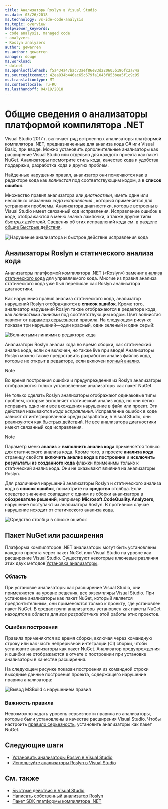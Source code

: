```yaml
---
title: Анализаторы Roslyn в Visual Studio
ms.date: 03/26/2018
ms.technology: vs-ide-code-analysis
ms.topic: overview
helpviewer_keywords:
- code analysis, managed code
- analyzers
- Roslyn analyzers
author: gewarren
ms.author: gewarren
manager: douge
ms.workload:
- dotnet
ms.openlocfilehash: f5a434a47bac73aef86e83d220605b196fc2a74a
ms.sourcegitcommit: 42ea834b446ac65c679fa1043f853bea5f1c9c95
ms.translationtype: MT
ms.contentlocale: ru-RU
ms.lasthandoff: 04/19/2018
---
```

# <a name="overview-of-net-compiler-platform-analyzers"></a>Общие сведения о анализаторы платформой компилятора .NET

Visual Studio 2017 г. включает ряд встроенных анализаторы платформой компилятора .NET, предназначенные для анализа кода C# или Visual Basic, при вводе. Можно установить дополнительные анализаторы как расширение Visual Studio или отдельно для каждого проекта как пакет NuGet. Анализаторы посмотрите стиль кода, качество кода и удобства поддержки, разработка кода и других проблем.

Найденные нарушения правил, анализатор они помечаются как в редакторе кода как *волнистая* под соответствующим кодом, а в **список ошибок**.

Множество правил анализатора или *диагностики*, иметь один или несколько связанных *кода исправления* , который применяется для устранения проблемы. Анализатора диагностики, которые встроены в Visual Studio имеет связанный код исправления. Исправление ошибок в коде, отображаются в меню значка лампочки, а также другие типы *быстрых действий*. Сведения об этих исправлений кода см. в разделе [общие Быстрые действия](../ide/common-quick-actions.md).

![Нарушение анализатора и быстрое действие исправления кода](../code-quality/media/built-in-analyzer-code-fix.png)

## <a name="roslyn-analyzers-vs-static-code-analysis"></a>Анализаторы Roslyn и статического анализа кода

Анализаторы платформой компилятора .NET («Roslyn») заменит [анализа статического кода](../code-quality/code-analysis-for-managed-code-overview.md) для управляемого кода. Многие из правил анализа статического кода уже был переписан как Roslyn анализатора диагностики.

Как нарушения правил анализа статического кода, анализатор нарушений Roslyn отображаются в **список ошибок**. Кроме того, анализатор нарушений Roslyn также отображаются в редакторе кода, как *волнистыми линиями* под соответствующим кодом. Цвет волнистая зависит от [параметр серьезности](../code-quality/use-roslyn-analyzers.md#rule-severity) правила. На следующем рисунке показан три нарушений&mdash;один красный, один зеленый и один серый:

![Волнистыми линиями в редакторе кода](media/diagnostics-severity-colors.png)

Анализаторы Roslyn анализ кода во время сборки, как статический анализ кода, если он включен, но также live при вводе! Анализаторы Roslyn можно также предоставить разработки анализ файлов кода, которые не открыт в редакторе, если включен [полный анализ](../code-quality/how-to-enable-and-disable-full-solution-analysis-for-managed-code.md#to-toggle-full-solution-analysis).

> [!NOTE]
> Во время построения ошибки и предупреждения из Roslyn анализаторы отображаются только установленные анализаторы как пакет NuGet.

Не только сделать Roslyn анализаторы отображают одинаковые типы проблем, которые выполняет статический анализ кода, но они легко исправить одно или все вхождения нарушение в файл или проект. Эти действия называются *кода исправления*. Исправление ошибок в коде зависят от интегрированной среды разработки; в Visual Studio, они реализуются как [быстрых действий](../ide/quick-actions.md). Не все анализатора диагностики имеют связанный код исправления.

> [!NOTE]
> Параметр меню **анализ** > **выполнить анализ кода** применяется только для статического анализа кода. Кроме того, в проекте **анализа кода** страницу свойств **включить анализ кода в построении** и **исключить результаты из созданного кода** флажки применимы только к статический анализ кода. Они не оказывают влияния на анализаторы Roslyn.

Для различения нарушений анализаторы Roslyn и статического анализа кода в **список ошибок**, посмотрите на **средство** столбца. Если средство значение совпадает с одним из сборки анализатора в **обозревателе решений**, например **Microsoft.CodeQuality.Analyzers**, нарушение поступают из анализатора Roslyn. В противном случае нарушение исходит от статического анализа кода.

![Средство столбца в списке ошибок](media/code-analysis-tool-in-error-list.png)

## <a name="nuget-package-vs-extension"></a>Пакет NuGet или расширения

Платформа компиляторов .NET анализаторы могут быть установлены каждого проекта через пакет NuGet или Visual Studio на уровне как расширение Visual Studio. Существуют некоторые ключевые различия этих двух методов [Установка анализаторы](../code-quality/install-roslyn-analyzers.md).

### <a name="scope"></a>Область

При установке анализаторы как расширение Visual Studio, они применяются на уровне решения, все экземпляры Visual Studio. При установке анализаторы как пакет NuGet, который является предпочтительным, они применяются только к проекту, где установлен пакет NuGet. В средах групп анализаторы установлен как пакеты NuGet находятся в области для *все разработчики* этой работы этих проектов.

### <a name="build-errors"></a>Ошибки построения

Правила применяются во время сборки, включая через командную строку или как часть непрерывной интеграции (CI) сборки, чтобы установите анализаторы как пакет NuGet. Анализатор предупреждения и ошибки не отображаются в отчете о построении при установке анализаторы в качестве расширения.

На следующем рисунке показан построения из командной строки выходные данные построения проекта, содержащего нарушение правила анализатора:

![Вывод MSBuild с нарушением правил](media/command-line-build-analyzers.png)

### <a name="rule-severity"></a>Важность правила

Невозможно задать уровень серьезности правила из анализаторы, которые были установлены в качестве расширения Visual Studio. Чтобы настроить [правило серьезность](../code-quality/use-roslyn-analyzers.md#rule-severity), установить анализаторы как пакет NuGet.

## <a name="next-steps"></a>Следующие шаги

- [Установить анализаторы Roslyn в Visual Studio](../code-quality/install-roslyn-analyzers.md)
- [Используйте анализаторы Roslyn в Visual Studio](../code-quality/use-roslyn-analyzers.md)

## <a name="see-also"></a>См. также

- [Быстрые действия в Visual Studio](../ide/quick-actions.md)
- [Написать собственный анализатор Roslyn](../extensibility/getting-started-with-roslyn-analyzers.md)
- [Пакет SDK платформы компилятора .NET](/dotnet/csharp/roslyn-sdk/)
